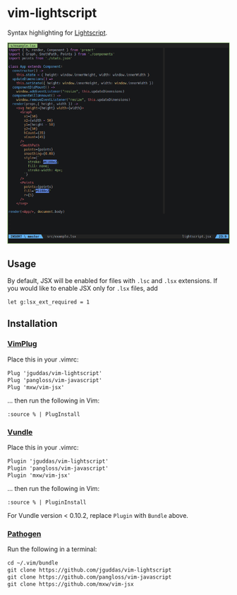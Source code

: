 vim-lightscript
=======

Syntax highlighting for [Lightscript](http://lightscript.org/).

![](https://raw.githubusercontent.com/jguddas/vim-lightscript/master/preview.png)

Usage
-----

By default, JSX will be enabled for files with `.lsc` and `.lsx` extensions.
If you would like to enable JSX only for `.lsx` files, add
```viml
let g:lsx_ext_required = 1
```

Installation
------------

### [VimPlug](https://github.com/junegunn/vim-plug)

Place this in your .vimrc:
```
Plug 'jguddas/vim-lightscript'
Plug 'pangloss/vim-javascript'
Plug 'mxw/vim-jsx'
```
… then run the following in Vim:
```
:source % | PlugInstall
```

### [Vundle](https://github.com/VundleVim/Vundle.vim)

Place this in your .vimrc:
```
Plugin 'jguddas/vim-lightscript'
Plugin 'pangloss/vim-javascript'
Plugin 'mxw/vim-jsx'
```
… then run the following in Vim:

```
:source % | PluginInstall
```
For Vundle version < 0.10.2, replace `Plugin` with `Bundle` above.

### [Pathogen](https://github.com/tpope/vim-pathogen)

Run the following in a terminal:
```
cd ~/.vim/bundle
git clone https://github.com/jguddas/vim-lightscript
git clone https://github.com/pangloss/vim-javascript
git clone https://github.com/mxw/vim-jsx
```
